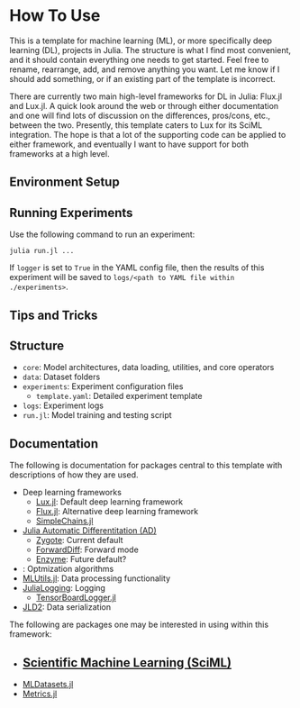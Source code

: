 # How To Use
This is a template for machine learning (ML), or more specifically deep learning (DL), projects in Julia. The structure is what I find most convenient, and it should contain everything one needs to get started. Feel free to rename, rearrange, add, and remove anything you want. Let me know if I should add something, or if an existing part of the template is incorrect.

There are currently two main high-level frameworks for DL in Julia: Flux.jl and Lux.jl. A quick look around the web or through either documentation and one will find lots of discussion on the differences, pros/cons, etc., between the two. Presently, this template caters to Lux for its SciML integration. The hope is that a lot of the supporting code can be applied to either framework, and eventually I want to have support for both frameworks at a high level.

## Environment Setup

## Running Experiments
Use the following command to run an experiment:
```console
julia run.jl ...
```
If `logger` is set to `True` in the YAML config file, then the results of this experiment will be saved to `logs/<path to YAML file within ./experiments>`.

## Tips and Tricks

## Structure
- `core`: Model architectures, data loading, utilities, and core operators
- `data`: Dataset folders
- `experiments`: Experiment configuration files
  - `template.yaml`: Detailed experiment template
- `logs`: Experiment logs
- `run.jl`: Model training and testing script

## Documentation
The following is documentation for packages central to this template with descriptions of how they are used.

- Deep learning frameworks
    - [Lux.jl](https://lux.csail.mit.edu/): Default deep learning framework
    - [Flux.jl](https://fluxml.ai/Flux.jl/stable/): Alternative deep learning framework
    - [SimpleChains.jl](https://pumasai.github.io/SimpleChains.jl/stable/)
- [Julia Automatic Differentitation (AD)](https://juliadiff.org/)
    - [Zygote](https://fluxml.ai/Zygote.jl/stable/): Current default
    - [ForwardDiff](https://juliadiff.org/ForwardDiff.jl/stable/): Forward mode
    - [Enzyme](https://enzymead.github.io/Enzyme.jl/stable/): Future default?
- [](): Optmization algorithms
- [MLUtils.jl](https://juliaml.github.io/MLUtils.jl/stable/): Data processing functionality
- [JuliaLogging](https://julialogging.github.io/): Logging
    - [TensorBoardLogger.jl](https://julialogging.github.io/TensorBoardLogger.jl/stable/)
- [JLD2](https://juliaio.github.io/JLD2.jl/stable/): Data serialization

The following are packages one may be interested in using within this framework:

- [Scientific Machine Learning (SciML)](https://sciml.ai/)
    -
- [MLDatasets.jl](https://juliaml.github.io/MLDatasets.jl/stable/)
- [Metrics.jl](https://docs.juliahub.com/General/Metrics/stable/)